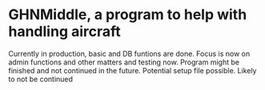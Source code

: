 # GHNMiddle, a program to help with handling aircraft
Currently in production, basic and DB funtions are done.
Focus is now on admin functions and other matters and testing now.
Program might be finished and not continued in the future.
Potential setup file possible.
Likely to not be continued
